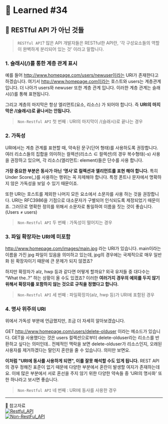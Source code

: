 # 🌟 Learned #34

## 🔶 RESTful API 가 아닌 것들

> `RESTful API`?
> 많은 API 개발자들은 RESTful한 API란, ‘각 구성요소들의 역할이 완벽하게 분리되어 있는 것’ 이라고 말합니다.

### **1. 슬래시(/)를 통한 계층 관계 표시**

예를 들어 http://www.homepage.com/users/newuser이라는 URI가 존재한다고 하겠습니다. 여기서 http://www.homepage.com이라는 호스트와 users는 계층관계 입니다. 더 나아가 users와 newuser 또한 계층 관계 입니다. 이러한 계층 관계는 슬래시(/)를 통해 표현됩니다.

그리고 계층의 마지막은 항상 엘리먼트(요소, 리소스) 가 되어야 합니다. 즉 **URI의 마지막은 /(슬래시)로 끝나서는 안됩니다.**

> `Non-Restful API` 첫 번째 : URI의 마지막이 /(슬래시)로 끝나는 경우

### 2. 가독성

URI에서는 계층 관계를 표현할 때, 약속된 문구(단어 형태)를 사용하도록 권장합니다. 여러 리소스들의 집합을 의미하는 컬렉션(리소스 ∈ 컬렉션)의 경우 복수형태(-s) 사용을 권장하고 있으며, 각 리소스(엘리먼트: element)들은 단수를 사용 합니다.

**가장 중요한 부분은 동사가 아닌 ‘명사’로 컬렉션과 엘리먼트를 표현 해야 합니다.**
특히 Under Score(\_)를 사용하는 행위는 꼭 자제해야 합니다. 특정 폰트나 문자에서 명확하지 않은 가독성을 보일 수 있기 때문이죠.

또한 URI는 호스트를 제외한 나머지 모든 요소에서 소문자를 사용 하는 것을 권장합니다. URI는 RFC3986을 기점으로 대소문자가 구별되어 인식되도록 제정되었기 때문이죠. 그러므로 명확한 정의를 위해서 소문자로 통일하여 이름을 짓는 것이 좋습니다. (Users ≠ users)

> `Non-Restful API` 두 번째 : 가독성이 떨어지는 경우

### 3. 파일 확장자는 URI에 미포함

http://www.homepage.com/images/main.jpg 라는 URI가 있습니다. main이라는 이름을 가진 jpg 파일이 있음을 의미하고 있는데, jpg의 경우에는 국제적으로 매우 일반화 된 확장자이기 때문에 큰 문제가 되지 않겠죠?

하지만 확장자가 alz, hwp 등과 같다면 어떻게 할까요? 외국 유저들 중 대다수는 “What the..?” 하는 상황이 올 수도 있겠죠? 이러한 **여러가지 경우의 예외를 두지 않기 위해서 확장자를 포함하지 않는 것으로 규칙을 정했다고 합니다.**

> `Non-Restful API` 세 번째 : 파일확장자(alz, hwp 등)가 URI에 포함된 경우

### 4. 명사 위주의 URI

위에서 가독성 부분에 언급했지만, 조금 더 자세히 알아보겠습니다.

GET http://www.homepage.com/users/delete-olduser 이라는 메소드가 있습니다. GET을 사용했다는 것은 users 컬렉션으로부터 delete-olduser라는 리소스를 반환하고 싶다는 의미인데.. 전체적인 맥락을 보면 delete-olduser가 리소스인지, 오래된 사용자를 제거하겠다는 말인지 혼란을 줄 수 있습니다. 의미만 보면요.

**이처럼 "URI에 동사를 사용하게 되면", 이를 잘못 해석할 수도 있게 됩니다.**
REST API의 경우 정해진 표준이 없기 때문에 다양한 부분에서 혼란이 발생할 여지가 존재하는데요. 이에 많은 부분에서 서로 혼선을 주지 않기 위한 다양한 약속들 중 ‘URI의 명사화’ 또한 하나라고 보시면 좋습니다.

> `Non-Restful API` 네 번째 : URI에 동사를 사용한 경우

---

💟 참고자료
<br>
[![Restful_API](https://img.shields.io/badge/Restful_API-E8E8E8.svg?style=for-the-badge&logo=Restful_API&logoColor=white)](https://aws.amazon.com/ko/what-is/restful-api/)
<br>
[![Non-RestFul_API](https://img.shields.io/badge/Non-RestFul_API-E8E8E8.svg?style=for-the-badge&logo=Non-RestFul_API&logoColor=white)](https://wallees.wordpress.com/2018/04/19/rest-api-restful/)
